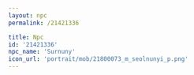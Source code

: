 ```yaml
---
layout: npc
permalink: /21421336

title: Npc
id: '21421336'
npc_name: 'Surnuny'
icon_url: 'portrait/mob/21800073_m_seolnunyi_p.png'
---
```

